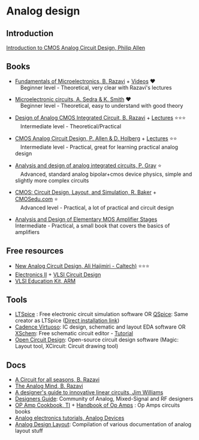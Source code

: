 # Analog design

## Introduction

[Introduction to CMOS Analog Circuit Design, Philip Allen](https://drive.google.com/drive/u/0/folders/17jLstyvV0XPjQZeTdlFn99MtTKkojdpV)  

## Books
* [Fundamentals of Microelectronics, B. Razavi](https://drive.google.com/drive/u/0/folders/1ZiTvp7UvJMIRg1cfxGowbCTKSokGaXYa) + [Videos](https://youtube.com/playlist?list=PLyYrySVqmyVPzvVlPW-TTzHhNWg1J_0LU) ❤️  
      &emsp;Beginner level - Theoretical, very clear with Razavi's lectures

* [Microelectronic circuits, A. Sedra & K.  Smith](https://drive.google.com/drive/u/0/folders/1Agu1EAjyzBwdywvoijiWTo-l5B0S9EsT) ❤️  
      &emsp;Beginner level - Theoretical, easy to understand with good theory

* [Design of Analog CMOS Integrated Circuit, B. Razavi](https://drive.google.com/drive/u/0/folders/1ZiWrcyY6uhbGpdgMWdUAENtganiTqRNd) + [Lectures](https://drive.google.com/drive/u/0/folders/1nMrB9c3_HL9xtgxcBznPXDkC9fP-wG2s) ⭐⭐⭐  
      &emsp;Intermediate level - Theoretical/Practical

* [CMOS Analog Circuit Design, P. Allen & D. Holberg](https://drive.google.com/drive/u/0/folders/1Zj9Uajr7s2tDALf-gRasLkawo7xiXdBr) + [Lectures](https://drive.google.com/drive/u/0/folders/17jLstyvV0XPjQZeTdlFn99MtTKkojdpV) ⭐⭐  
      &emsp;Intermediate level - Practical, great for learning practical analog design 

* [Analysis and design of analog integrated circuits, P. Gray](https://drive.google.com/file/d/1SARlcm93GtsyOHRR5HRGNEd4_8djqrWg) ⭐  
      &emsp;Advanced, standard analog bipolar+cmos device physics, simple and slightly more complex circuits

* [CMOS: Circuit Design, Layout, and Simulation, R. Baker](https://drive.google.com/file/d/1qkRxpPPY1-nMCJHXcVLwerWVo5xhosUQ) + [CMOSedu.com](https://cmosedu.com/) ⭐  
      &emsp;Advanced level - Practical, a lot of practical and circuit design

* [Analysis and Design of Elementary MOS Amplifier Stages](https://drive.google.com/file/d/13o8gnBqfxNykwSXCZjrvr6JNm1WXF4_c)
  &emsp; Intermediate - Practical, a small book that covers the basics of amplifiers

## Free resources
* [New Analog Circuit Design, Ali Hajimiri - Caltech)](https://www.youtube.com/playlist?list=PLc7Gz02Znph-c2-ssFpRrzYwbzplXfXUT) ⭐⭐⭐
* [Electronics II](https://people.engr.tamu.edu/spalermo/ecen326.html) + [VLSI Circuit Design](https://drive.google.com/drive/u/0/folders/1mPmrPDz4Pgnby51QSDOCAPPOY8ZqkyI0)
* [VLSI Education Kit, ARM](https://github.com/arm-university/VLSI-Fundamentals-Education-Kit.git)

## Tools
* [LTSpice](om/en/design-center/design-tools-and-calculators/ltspice-simulator.html) : Free electronic circuit simulation software OR [QSpice](https://www.qorvo.com/design-hub/design-tools/interactive/qspice): Same creator as LTSpice ([Direct installation link](https://getqspice.com/InstallQSPICE.exe))
* [Cadence Virtuoso](https://www.cadence.com/en_US/home/tools/custom-ic-analog-rf-design/layout-design/virtuoso-layout-suite.html): IC design, schematic and layout EDA software OR [XSchem](https://xschem.sourceforge.io/stefan/index.html): Free schematic circuit editor - [Tutorial](https://www.youtube.com/watch?v=q3ZcpSkVVuc)
* [Open Circuit Design](http://opencircuitdesign.com/): Open-source circuit design software (Magic: Layout tool, XCircuit: Circuit drawing tool)

## Docs
* [A Circuit for all seasons, B. Razavi](https://drive.google.com/drive/u/0/folders/1idJK3I58IjKNrjH9AD8zLBhVS-xSATrY)
* [The Analog Mind, B. Razavi](https://drive.google.com/drive/u/0/folders/1j6cd_JVSvbXcOrjQgI7X9OBglr5XEIV0)
* [A designer's guide to innovative linear circuits, Jim Williams](https://drive.google.com/file/d/17P2qwq6WrXuiMagptsuK3v2ZJUjXf5Og/view?usp=sharing)
* [Designers Guide](https://designers-guide.org/): Community of Analog, Mixed-Signal and RF designers
* [OP Amp Cookbook, TI](https://drive.google.com/file/d/1bTRYaLehYS1npCcOmmnahu7dpOw2-LzW/view?usp=sharing) + [Handbook of Op Amps](https://drive.google.com/file/d/1XpGWLmvA4lBEQxAK_WfvCSqFStuvIgCD/view?usp=sharing) : Op Amps circuits books
* [Analog electronics tutorials, Analog Devices](https://www.analog.com/en/education/education-library/tutorials/analog-electronics.html)
* [Analog Design Layout](https://drive.google.com/file/d/1emb0WL4aBkrTSchsvBNII7m6hm7V_z2F/view?usp=sharing): Compilation of various documentation of analog layout stuff
